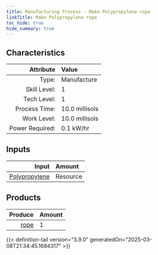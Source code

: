 ```yaml
---
title: Manufacturing Process - Make Polypropylene rope
linkTitle: Make Polypropylene rope
toc_hide: true
hide_summary: true
---
```

<!-- This is generated by the MarsSim HelpGenertor, do not edit. -->


## Characteristics

| Attribute      | Value |
|--------:|:------|
|Type:|Manufacture|
|Skill Level:|1|
|Tech Level:|1|
|Process Time:|10.0 millisols|
|Work Level:|10.0 millisols|
|Power Required:|0.1 kW/hr|

## Inputs

| Input      | Amount |
|--------:|:------|
|[Polypropylene](/docs/definitions/resource/polypropylene)|Resource|2.0 kg|

## Products


| Produce      | Amount |
|--------:|:------|
|[rope](/docs/definitions/part/rope)|1|



{{< definition-tail version="3.9.0" generatedOn="2025-03-08T21:34:45.1684317" >}}




